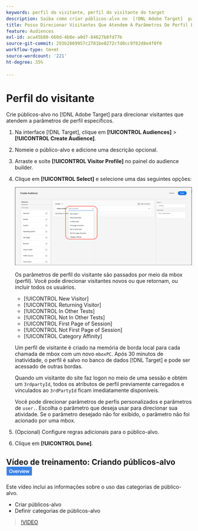 ```yaml
---
keywords: perfil do visitante, perfil do visitante do target
description: Saiba como criar públicos-alvo no  [!DNL Adobe Target]  para direcionar visitantes que atendem a parâmetros de perfil específicos, como visitantes novos ou recorrentes, afinidade de categorias e muito mais.
title: Posso Direcionar Visitantes Que Atendem A Parâmetros De Perfil Específicos?
feature: Audiences
exl-id: aca45b80-660d-4b8e-a0d7-84627b8fd77b
source-git-commit: 293b2869957c2781be8272cfd0cc9f82d8e4f0f0
workflow-type: tm+mt
source-wordcount: '221'
ht-degree: 35%

---
```


# Perfil do visitante

Crie públicos-alvo no [!DNL Adobe Target] para direcionar visitantes que atendem a parâmetros de perfil específicos.

1. Na interface [!DNL Target], clique em **[!UICONTROL Audiences]** > **[!UICONTROL Create Audience]**.
1. Nomeie o público-alvo e adicione uma descrição opcional.
1. Arraste e solte **[!UICONTROL Visitor Profile]** no painel do audience builder.

1. Clique em **[!UICONTROL Select]** e selecione uma das seguintes opções:

   ![imagem target_visitor_profile](assets/target_visitor_profile.png)

   Os parâmetros de perfil do visitante são passados por meio da mbox (perfil). Você pode direcionar visitantes novos ou que retornam, ou incluir todos os usuários.

   * [!UICONTROL New Visitor]
   * [!UICONTROL Returning Visitor]
   * [!UICONTROL In Other Tests]
   * [!UICONTROL Not In Other Tests]
   * [!UICONTROL First Page of Session]
   * [!UICONTROL Not First Page of Session]
   * [!UICONTROL Category Affinity]

   Um perfil de visitante é criado na memória de borda local para cada chamada de mbox com um novo `mboxPC`. Após 30 minutos de inatividade, o perfil é salvo no banco de dados [!DNL Target] e pode ser acessado de outras bordas.

   Quando um visitante do site faz logon no meio de uma sessão e obtém um `3rdpartyId`, todos os atributos de perfil previamente carregados e vinculados ao `3rdPartyId` ficam imediatamente disponíveis.

   Você pode direcionar parâmetros de perfis personalizados e parâmetros de `user.`. Escolha o parâmetro que deseja usar para direcionar sua atividade. Se o parâmetro desejado não for exibido, o parâmetro não foi acionado por uma mbox.

1. (Opcional) Configure regras adicionais para o público-alvo.
1. Clique em **[!UICONTROL Done]**.

## Vídeo de treinamento: Criando públicos-alvo ![Selo de visão geral](/help/main/assets/overview.png)

Este vídeo inclui as informações sobre o uso das categorias de público-alvo.

* Criar públicos-alvo
* Definir categorias de públicos-alvo

>[!VIDEO](https://video.tv.adobe.com/v/17392)
